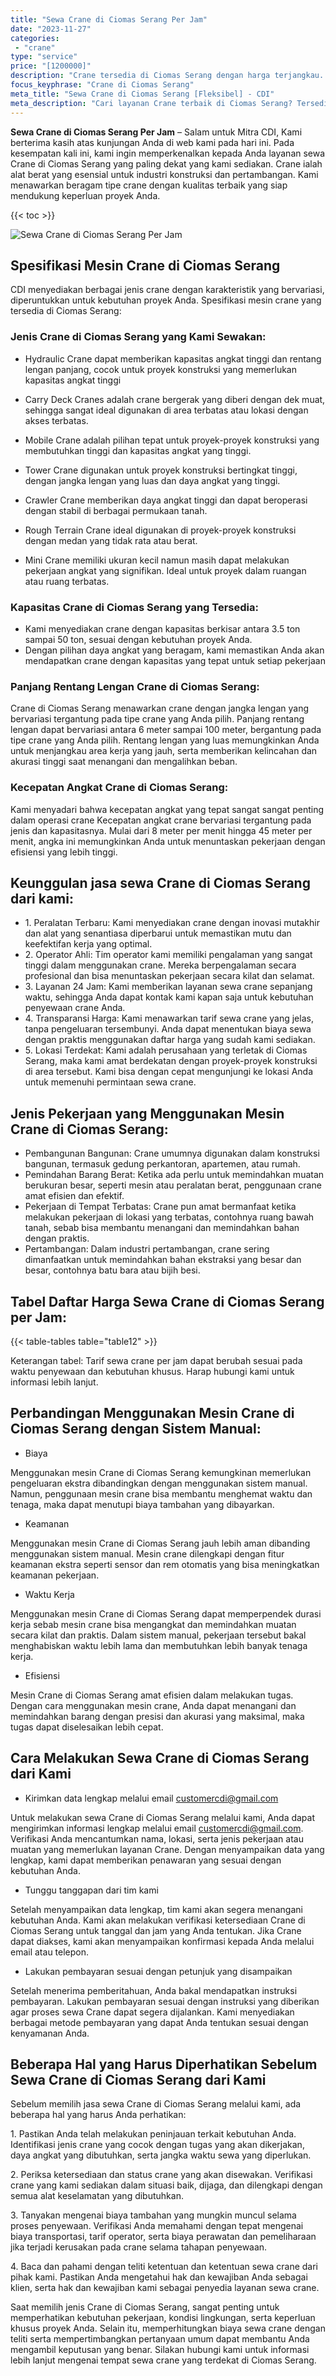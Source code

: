 ```yaml
---
title: "Sewa Crane di Ciomas Serang Per Jam"
date: "2023-11-27"
categories:
 - "crane"
type: "service"
price: "[1200000]"
description: "Crane tersedia di Ciomas Serang dengan harga terjangkau. Crane cocok untuk mendukung proyek sebagai alat bantu yang kuat. Hubungi kami untuk info lengkap."
focus_keyphrase: "Crane di Ciomas Serang"
meta_title: "Sewa Crane di Ciomas Serang [Fleksibel] - CDI"
meta_description: "Cari layanan Crane terbaik di Ciomas Serang? Tersedia Crane berkualitas untuk pengangkatan berat. Nikmati harga terbaik hari ini."
---
```


**Sewa Crane di Ciomas Serang Per Jam** – Salam untuk Mitra CDI, Kami berterima kasih atas kunjungan Anda di web kami pada hari ini. Pada kesempatan kali ini, kami ingin memperkenalkan kepada Anda layanan sewa Crane di Ciomas Serang yang paling dekat yang kami sediakan. Crane ialah alat berat yang esensial untuk industri konstruksi dan pertambangan. Kami menawarkan beragam tipe crane dengan kualitas terbaik yang siap mendukung keperluan proyek Anda.

{{< toc >}}

![Sewa Crane di Ciomas Serang Per Jam](/images/crane/crane-01.jpg)

## Spesifikasi Mesin Crane di Ciomas Serang

CDI menyediakan berbagai jenis crane dengan karakteristik yang bervariasi, diperuntukkan untuk kebutuhan proyek Anda. Spesifikasi mesin crane yang tersedia di Ciomas Serang:

### Jenis Crane di Ciomas Serang yang Kami Sewakan:

*   Hydraulic Crane dapat memberikan kapasitas angkat tinggi dan rentang lengan panjang, cocok untuk proyek konstruksi yang memerlukan kapasitas angkat tinggi

*   Carry Deck Cranes adalah crane bergerak yang diberi dengan dek muat, sehingga sangat ideal digunakan di area terbatas atau lokasi dengan akses terbatas.
*   Mobile Crane adalah pilihan tepat untuk proyek-proyek konstruksi yang membutuhkan tinggi dan kapasitas angkat yang tinggi.
*   Tower Crane digunakan untuk proyek konstruksi bertingkat tinggi, dengan jangka lengan yang luas dan daya angkat yang tinggi.
*   Crawler Crane memberikan daya angkat tinggi dan dapat beroperasi dengan stabil di berbagai permukaan tanah.
*   Rough Terrain Crane ideal digunakan di proyek-proyek konstruksi dengan medan yang tidak rata atau berat.
*   Mini Crane memiliki ukuran kecil namun masih dapat melakukan pekerjaan angkat yang signifikan. Ideal untuk proyek dalam ruangan atau ruang terbatas.

### Kapasitas Crane di Ciomas Serang yang Tersedia:

*   Kami menyediakan crane dengan kapasitas berkisar antara 3.5 ton sampai 50 ton, sesuai dengan kebutuhan proyek Anda.
*   Dengan pilihan daya angkat yang beragam, kami memastikan Anda akan mendapatkan crane dengan kapasitas yang tepat untuk setiap pekerjaan

### Panjang Rentang Lengan Crane di Ciomas Serang:

Crane di Ciomas Serang menawarkan crane dengan jangka lengan yang bervariasi tergantung pada tipe crane yang Anda pilih. Panjang rentang lengan dapat bervariasi antara 6 meter sampai 100 meter, bergantung pada tipe crane yang Anda pilih. Rentang lengan yang luas memungkinkan Anda untuk menjangkau area kerja yang jauh, serta memberikan kelincahan dan akurasi tinggi saat menangani dan mengalihkan beban.

### Kecepatan Angkat Crane di Ciomas Serang:

Kami menyadari bahwa kecepatan angkat yang tepat sangat sangat penting dalam operasi crane Kecepatan angkat crane bervariasi tergantung pada jenis dan kapasitasnya. Mulai dari 8 meter per menit hingga 45 meter per menit, angka ini memungkinkan Anda untuk menuntaskan pekerjaan dengan efisiensi yang lebih tinggi.

## Keunggulan jasa sewa Crane di Ciomas Serang dari kami:

*   1\. Peralatan Terbaru: Kami menyediakan crane dengan inovasi mutakhir dan alat yang senantiasa diperbarui untuk memastikan mutu dan keefektifan kerja yang optimal.
*   2\. Operator Ahli: Tim operator kami memiliki pengalaman yang sangat tinggi dalam menggunakan crane. Mereka berpengalaman secara profesional dan bisa menuntaskan pekerjaan secara kilat dan selamat.
*   3\. Layanan 24 Jam: Kami memberikan layanan sewa crane sepanjang waktu, sehingga Anda dapat kontak kami kapan saja untuk kebutuhan penyewaan crane Anda.
*   4\. Transparansi Harga: Kami menawarkan tarif sewa crane yang jelas, tanpa pengeluaran tersembunyi. Anda dapat menentukan biaya sewa dengan praktis menggunakan daftar harga yang sudah kami sediakan.
*   5\. Lokasi Terdekat: Kami adalah perusahaan yang terletak di Ciomas Serang, maka kami amat berdekatan dengan proyek-proyek konstruksi di area tersebut. Kami bisa dengan cepat mengunjungi ke lokasi Anda untuk memenuhi permintaan sewa crane.

## Jenis Pekerjaan yang Menggunakan Mesin Crane di Ciomas Serang:

*   Pembangunan Bangunan: Crane umumnya digunakan dalam konstruksi bangunan, termasuk gedung perkantoran, apartemen, atau rumah.
*   Pemindahan Barang Berat: Ketika ada perlu untuk memindahkan muatan berukuran besar, seperti mesin atau peralatan berat, penggunaan crane amat efisien dan efektif.
*   Pekerjaan di Tempat Terbatas: Crane pun amat bermanfaat ketika melakukan pekerjaan di lokasi yang terbatas, contohnya ruang bawah tanah, sebab bisa membantu menangani dan memindahkan bahan dengan praktis.
*   Pertambangan: Dalam industri pertambangan, crane sering dimanfaatkan untuk memindahkan bahan ekstraksi yang besar dan besar, contohnya batu bara atau bijih besi.

## Tabel Daftar Harga Sewa Crane di Ciomas Serang per Jam:

{{< table-tables table="table12" >}}

Keterangan tabel: Tarif sewa crane per jam dapat berubah sesuai pada waktu penyewaan dan kebutuhan khusus. Harap hubungi kami untuk informasi lebih lanjut.

## Perbandingan Menggunakan Mesin Crane di Ciomas Serang dengan Sistem Manual:

*   Biaya

Menggunakan mesin Crane di Ciomas Serang kemungkinan memerlukan pengeluaran ekstra dibandingkan dengan menggunakan sistem manual. Namun, penggunaan mesin crane bisa membantu menghemat waktu dan tenaga, maka dapat menutupi biaya tambahan yang dibayarkan.
*   Keamanan

Menggunakan mesin Crane di Ciomas Serang jauh lebih aman dibanding menggunakan sistem manual. Mesin crane dilengkapi dengan fitur keamanan ekstra seperti sensor dan rem otomatis yang bisa meningkatkan keamanan pekerjaan.
*   Waktu Kerja

Menggunakan mesin Crane di Ciomas Serang dapat memperpendek durasi kerja sebab mesin crane bisa mengangkat dan memindahkan muatan secara kilat dan praktis. Dalam sistem manual, pekerjaan tersebut bakal menghabiskan waktu lebih lama dan membutuhkan lebih banyak tenaga kerja.
*   Efisiensi

Mesin Crane di Ciomas Serang amat efisien dalam melakukan tugas. Dengan cara menggunakan mesin crane, Anda dapat menangani dan memindahkan barang dengan presisi dan akurasi yang maksimal, maka tugas dapat diselesaikan lebih cepat.

## Cara Melakukan Sewa Crane di Ciomas Serang dari Kami

*   Kirimkan data lengkap melalui email customercdi@gmail.com

Untuk melakukan sewa Crane di Ciomas Serang melalui kami, Anda dapat mengirimkan informasi lengkap melalui email customercdi@gmail.com. Verifikasi Anda mencantumkan nama, lokasi, serta jenis pekerjaan atau muatan yang memerlukan layanan Crane. Dengan menyampaikan data yang lengkap, kami dapat memberikan penawaran yang sesuai dengan kebutuhan Anda.
*   Tunggu tanggapan dari tim kami

Setelah menyampaikan data lengkap, tim kami akan segera menangani kebutuhan Anda. Kami akan melakukan verifikasi ketersediaan Crane di Ciomas Serang untuk tanggal dan jam yang Anda tentukan. Jika Crane dapat diakses, kami akan menyampaikan konfirmasi kepada Anda melalui email atau telepon.
*   Lakukan pembayaran sesuai dengan petunjuk yang disampaikan

Setelah menerima pemberitahuan, Anda bakal mendapatkan instruksi pembayaran. Lakukan pembayaran sesuai dengan instruksi yang diberikan agar proses sewa Crane dapat segera dijalankan. Kami menyediakan berbagai metode pembayaran yang dapat Anda tentukan sesuai dengan kenyamanan Anda.

## Beberapa Hal yang Harus Diperhatikan Sebelum Sewa Crane di Ciomas Serang dari Kami

Sebelum memilih jasa sewa Crane di Ciomas Serang melalui kami, ada beberapa hal yang harus Anda perhatikan:

1\.  Pastikan Anda telah melakukan peninjauan terkait kebutuhan Anda. Identifikasi jenis crane yang cocok dengan tugas yang akan dikerjakan, daya angkat yang dibutuhkan, serta jangka waktu sewa yang diperlukan.

2\.  Periksa ketersediaan dan status crane yang akan disewakan. Verifikasi crane yang kami sediakan dalam situasi baik, dijaga, dan dilengkapi dengan semua alat keselamatan yang dibutuhkan.

3\.  Tanyakan mengenai biaya tambahan yang mungkin muncul selama proses penyewaan. Verifikasi Anda memahami dengan tepat mengenai biaya transportasi, tarif operator, serta biaya perawatan dan pemeliharaan jika terjadi kerusakan pada crane selama tahapan penyewaan.

4\.  Baca dan pahami dengan teliti ketentuan dan ketentuan sewa crane dari pihak kami. Pastikan Anda mengetahui hak dan kewajiban Anda sebagai klien, serta hak dan kewajiban kami sebagai penyedia layanan sewa crane.

Saat memilih jenis Crane di Ciomas Serang, sangat penting untuk memperhatikan kebutuhan pekerjaan, kondisi lingkungan, serta keperluan khusus proyek Anda. Selain itu, memperhitungkan biaya sewa crane dengan teliti serta mempertimbangkan pertanyaan umum dapat membantu Anda mengambil keputusan yang benar. Silakan hubungi kami untuk informasi lebih lanjut mengenai tempat sewa crane yang terdekat di Ciomas Serang.
